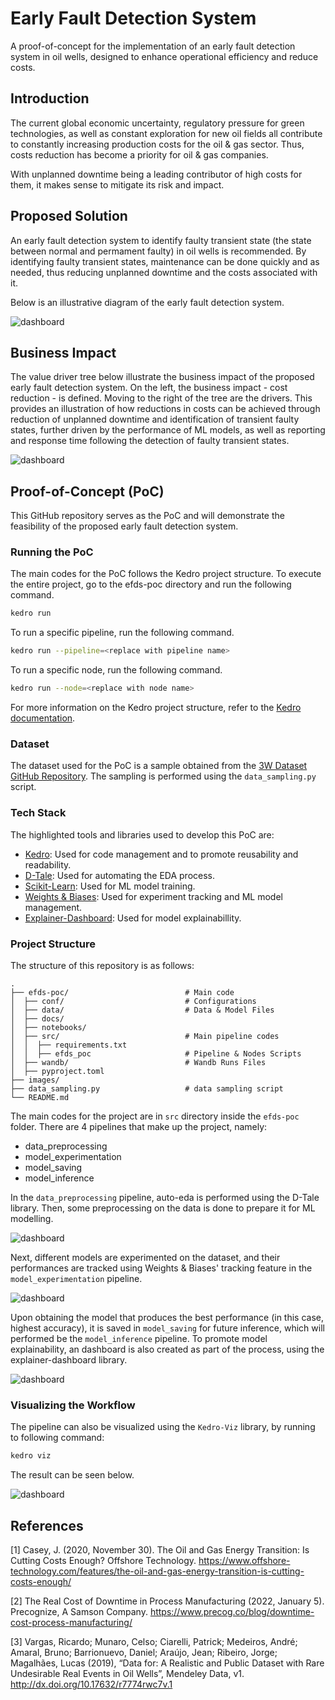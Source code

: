 # Early Fault Detection System
A proof-of-concept for the implementation of an early fault detection system in oil wells, designed to enhance operational efficiency and reduce costs.

## Introduction
The current global economic uncertainty, regulatory pressure for green technologies, as well as constant exploration for new oil fields all contribute to constantly increasing production costs for the oil & gas sector. Thus, costs reduction has become a priority for oil & gas companies. 

With unplanned downtime being a leading contributor of high costs for them, it makes sense to mitigate its risk and impact.

## Proposed Solution
An early fault detection system to identify faulty transient state (the state between normal and permament faulty) in oil wells is recommended. By identifying faulty transient states, maintenance can be done quickly and as needed, thus reducing unplanned downtime and the costs associated with it.

Below is an illustrative diagram of the early fault detection system.

![dashboard](images/EFDS.png)

## Business Impact
The value driver tree below illustrate the business impact of the proposed early fault detection system. On the left, the business impact - cost reduction - is defined. Moving to the right of the tree are the drivers. This provides an illustration of how reductions in costs can be achieved through reduction of unplanned downtime and identification of transient faulty states, further driven by the performance of ML models, as well as reporting and response time following the detection of faulty transient states.

![dashboard](images/vdt.png)

## Proof-of-Concept (PoC)
This GitHub repository serves as the PoC and will demonstrate the feasibility of the proposed early fault detection system.

### Running the PoC
The main codes for the PoC follows the Kedro project structure. To execute the entire project, go to the efds-poc directory and run the following command.

```bash
kedro run
```

To run a specific pipeline, run the following command.

```bash
kedro run --pipeline=<replace with pipeline name>
```

To run a specific node, run the following command.

```bash
kedro run --node=<replace with node name>
```

For more information on the Kedro project structure, refer to the [Kedro documentation](https://docs.kedro.org/en/stable/).

### Dataset
The dataset used for the PoC is a sample obtained from the [3W Dataset GitHub Repository](https://github.com/ricardovvargas/3w_dataset). The sampling is performed using the `data_sampling.py` script.

### Tech Stack
The highlighted tools and libraries used to develop this PoC are:
- [Kedro](https://docs.kedro.org/en/stable/): Used for code management and to promote reusability and readability.
- [D-Tale](https://pypi.org/project/dtale/): Used for automating the EDA process.
- [Scikit-Learn](https://scikit-learn.org/stable/): Used for ML model training.
- [Weights & Biases](https://docs.wandb.ai/): Used for experiment tracking and ML model management.
- [Explainer-Dashboard](https://explainerdashboard.readthedocs.io/en/latest/): Used for model explainabillity.

### Project Structure
The structure of this repository is as follows:

    .
    ├── efds-poc/                          # Main code
    │  ├── conf/                           # Configurations                              
    │  ├── data/                           # Data & Model Files
    │  ├── docs/
    │  ├── notebooks/
    │  ├── src/                            # Main pipeline codes   
    │  │  ├── requirements.txt
    │  │  ├── efds_poc                     # Pipeline & Nodes Scripts
    │  ├── wandb/                          # Wandb Runs Files                           
    │  ├── pyproject.toml
    ├── images/
    ├── data_sampling.py                   # data sampling script         
    └── README.md

The main codes for the project are in `src` directory inside the `efds-poc` folder. There are 4 pipelines that make up the project, namely:
- data_preprocessing
- model_experimentation
- model_saving
- model_inference

In the `data_preprocessing` pipeline, auto-eda is performed using the D-Tale library. Then, some preprocessing on the data is done to prepare it for ML modelling.

![dashboard](images/Dtale.png)

Next, different models are experimented on the dataset, and their performances are tracked using Weights & Biases' tracking feature in the `model_experimentation` pipeline.

![dashboard](images/Wandb.png)

Upon obtaining the model that produces the best performance (in this case, highest accuracy), it is saved in `model_saving` for future inference, which will performed be the `model_inference` pipeline. To promote model explainability, an dashboard is also created as part of the process, using the explainer-dashboard library.

![dashboard](images/modelexplainer.png)

### Visualizing the Workflow
The pipeline can also be visualized using the `Kedro-Viz` library, by running to following command:

```bash
kedro viz
```

The result can be seen below.

![dashboard](images/kedro-pipeline.png)

## References
[1] Casey, J. (2020, November 30). The Oil and Gas Energy Transition: Is Cutting Costs Enough? Offshore Technology. https://www.offshore-technology.com/features/the-oil-and-gas-energy-transition-is-cutting-costs-enough/

[2] The Real Cost of Downtime in Process Manufacturing (2022, January 5). Precognize, A Samson Company. https://www.precog.co/blog/downtime-cost-process-manufacturing/

[3] Vargas, Ricardo; Munaro, Celso; Ciarelli, Patrick; Medeiros, André; Amaral, Bruno; Barrionuevo, Daniel; Araújo, Jean; Ribeiro, Jorge; Magalhães, Lucas (2019), “Data for: A Realistic and Public Dataset with Rare Undesirable Real Events in Oil Wells”, Mendeley Data, v1. http://dx.doi.org/10.17632/r7774rwc7v.1

